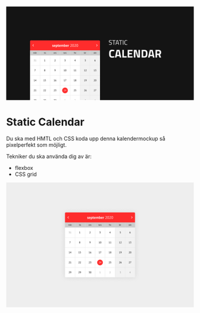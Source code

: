 ![calendar](poster.png)

# Static Calendar

Du ska med HMTL och CSS koda upp denna kalendermockup så pixelperfekt som möjligt. 

Tekniker du ska använda dig av är:

* flexbox
* CSS grid

![calendar-mockup](screen.png)